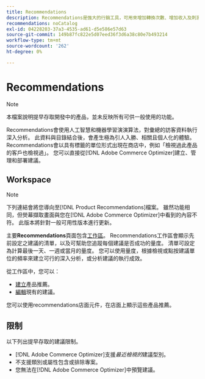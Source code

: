 ```yaml
---
title: Recommendations
description: Recommendations是強大的行銷工具，可用來增加轉換次數、增加收入及刺激購物者參與。
recommendations: noCatalog
exl-id: 04228203-37a3-4535-ad61-d5e586e57d63
source-git-commit: 149b87fc822e5d07eed36f3d6a38c80e7b493214
workflow-type: tm+mt
source-wordcount: '262'
ht-degree: 0%

---
```


# Recommendations

>[!NOTE]
>
>本檔案說明提早存取開發中的產品，並未反映所有可供一般使用的功能。

Recommendations會使用人工智慧和機器學習演演算法，對彙總的訪客資料執行深入分析。 此資料與目錄結合後，會產生極為引人入勝、相關且個人化的體驗。 Recommendations會以具有標籤的單位形式出現在商店中，例如「檢視過此產品的客戶也檢視過」。 您可以直接從[!DNL Adobe Commerce Optimizer]建立、管理和部署建議。

## Workspace

>[!NOTE]
>
>下列連結會將您導向至[!DNL Product Recommendations]檔案。 雖然功能相同，但熒幕擷取畫面與您在[!DNL Adobe Commerce Optimizer]中看到的內容不符。 此版本將針對一般可用性版本進行更新。

主要&#x200B;**Recommendations**&#x200B;頁面包含[工作區](../../product-recommendations/workspace.md)。 Recommendations工作區會顯示先前設定之建議的清單，以及可幫助您追蹤每個建議是否成功的量度。 清單可設定為計算最後一天、一週或當月的量度。 您可以使用量度，根據檢視或點按建議單位的頻率來建立可行的深入分析，或分析建議的執行成效。

從工作區中，您可以：

- [建立](../../product-recommendations/create.md)產品推薦。
- [編輯](../../product-recommendations/edit.md)現有的建議。

您可以使用recommendations店面元件，在店面上顯示這些產品推薦。

## 限制

以下列出提早存取的建議限制。

- [!DNL Adobe Commerce Optimizer]支援&#x200B;_最近檢視的_&#x200B;建議型別。
- 不支援類別或屬性包含或排除專案。
- 您無法在[!DNL Adobe Commerce Optimizer]中預覽建議。
